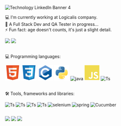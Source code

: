 
![Technology LinkedIn Banner 4](https://github.com/alisson-t-bucchi/alisson-t-bucchi/assets/162882339/cbc68a13-3eb9-4d5a-b3d2-edc994ab6206)

💻 I’m currently working at Logicalis company. <br>
📖 A Full Stack Dev and QA Tester in progress... <br>
⚡ Fun fact: age doesn't counts, it's just a slight detail. <br>

<div>
<img height="130em" src="https://github-readme-stats-sigma-five.vercel.app/api?username=alisson-t-bucchi&show_icons=true&theme=merko&include_all_commits=true&count_private=true"/>
<img height="130em" src="https://github-readme-stats.vercel.app/api/top-langs/?username=alisson-t-bucchi&layout=compact&langs_count=20&theme=merko"/>
</div><br>

💻 Programming languages:
<div style="display: inline_block">
  <img align="centre" alt="HTML" height="50" width="50" src="https://raw.githubusercontent.com/devicons/devicon/master/icons/html5/html5-original.svg">
  <img align="centre" alt="CSS" height="50" width="50" src="https://raw.githubusercontent.com/devicons/devicon/master/icons/css3/css3-original.svg">
  <img align="centre" alt="C" height="50" width="50" src="https://raw.githubusercontent.com/devicons/devicon/master/icons/c/c-original.svg">
  <img align="centre" alt="Python" height="50" width="50" src="https://raw.githubusercontent.com/devicons/devicon/master/icons/python/python-original.svg">
  <img align="centre" alt="java" height="50" width="50" src="https://cdn.jsdelivr.net/gh/devicons/devicon/icons/java/java-original.svg">
  <img align="centre" alt="Js" height="50" width="50" src="https://raw.githubusercontent.com/devicons/devicon/master/icons/javascript/javascript-plain.svg">
  <img align="centre" alt="Ts" height="50" width="50" src="https://cdn.jsdelivr.net/gh/devicons/devicon/icons/typescript/typescript-original.svg" />
</div><br>

🛠️ Tools, frameworks and libraries:
<div style="display: inline_block">
  <img align="centre" alt="Ts" height="50" width="50"src="https://cdn.jsdelivr.net/gh/devicons/devicon@latest/icons/cypressio/cypressio-original-wordmark.svg" />
  <img align="centre" alt="Ts" height="50" width="50" src="https://cdn.jsdelivr.net/gh/devicons/devicon/icons/react/react-original.svg" />
  <img align="centre" alt="Ts" height="50" width="50" src="https://cdn.jsdelivr.net/gh/devicons/devicon/icons/mongodb/mongodb-original.svg" />
  <img align="centre" alt="Ts" height="50" width="50" src="https://cdn.jsdelivr.net/gh/devicons/devicon/icons/jest/jest-plain.svg" />
  <img align="centre" alt="selenium" height="50" width="50" src="https://cdn.jsdelivr.net/gh/devicons/devicon/icons/selenium/selenium-original.svg">
  <img align="centre" alt="spring" height="50" width="50" src="https://cdn.jsdelivr.net/gh/devicons/devicon/icons/spring/spring-original-wordmark.svg">
  <src="https://media.discordapp.net/attachments/639956127056134178/890373478988013628/Publicacoes_Instagram_1_1.png?width=676&height=676">
  <img align="centre" alt="Cucumber" height="50" width="50" src="https://cdn.jsdelivr.net/gh/devicons/devicon/icons/cucumber/cucumber-plain.svg">
</div>

##

<div> 
  <a href="https://www.instagram.com/alissont.bucchi/?next=%2F" target="_blank"><img src="https://img.shields.io/badge/-Instagram-%23E4405F?style=for-the-badge&logo=instagram&logoColor=white" target="_blank"></a>
  <a href = "mailto:alisson.bucchi@gmail.com"><img src="https://img.shields.io/badge/-Gmail-%23333?style=for-the-badge&logo=gmail&logoColor=white" target="_blank"></a>
  <a href="https://www.linkedin.com/in/alisson-t-bucchi-626a2120b/" target="_blank"><img src="https://img.shields.io/badge/-LinkedIn-%230077B5?style=for-the-badge&logo=linkedin&logoColor=white" target="_blank"></a>
</div>
